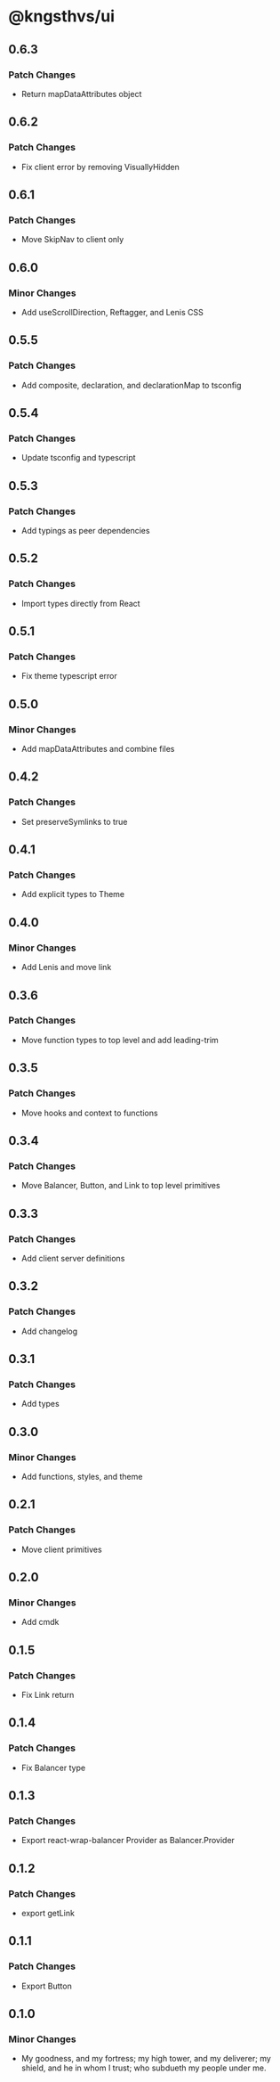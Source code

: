 # @kngsthvs/ui

## 0.6.3

### Patch Changes

- Return mapDataAttributes object

## 0.6.2

### Patch Changes

- Fix client error by removing VisuallyHidden

## 0.6.1

### Patch Changes

- Move SkipNav to client only

## 0.6.0

### Minor Changes

- Add useScrollDirection, Reftagger, and Lenis CSS

## 0.5.5

### Patch Changes

- Add composite, declaration, and declarationMap to tsconfig

## 0.5.4

### Patch Changes

- Update tsconfig and typescript

## 0.5.3

### Patch Changes

- Add typings as peer dependencies

## 0.5.2

### Patch Changes

- Import types directly from React

## 0.5.1

### Patch Changes

- Fix theme typescript error

## 0.5.0

### Minor Changes

- Add mapDataAttributes and combine files

## 0.4.2

### Patch Changes

- Set preserveSymlinks to true

## 0.4.1

### Patch Changes

- Add explicit types to Theme

## 0.4.0

### Minor Changes

- Add Lenis and move link

## 0.3.6

### Patch Changes

- Move function types to top level and add leading-trim

## 0.3.5

### Patch Changes

- Move hooks and context to functions

## 0.3.4

### Patch Changes

- Move Balancer, Button, and Link to top level primitives

## 0.3.3

### Patch Changes

- Add client server definitions

## 0.3.2

### Patch Changes

- Add changelog

## 0.3.1

### Patch Changes

- Add types

## 0.3.0

### Minor Changes

- Add functions, styles, and theme

## 0.2.1

### Patch Changes

- Move client primitives

## 0.2.0

### Minor Changes

- Add cmdk

## 0.1.5

### Patch Changes

- Fix Link return

## 0.1.4

### Patch Changes

- Fix Balancer type

## 0.1.3

### Patch Changes

- Export react-wrap-balancer Provider as Balancer.Provider

## 0.1.2

### Patch Changes

- export getLink

## 0.1.1

### Patch Changes

- Export Button

## 0.1.0

### Minor Changes

- My goodness, and my fortress; my high tower, and my deliverer; my shield, and he in whom I trust; who subdueth my people under me.
